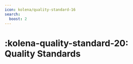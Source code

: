 ```yaml
---
icon: kolena/quality-standard-16
search:
  boost: 2
---
```


# :kolena-quality-standard-20: Quality Standards
